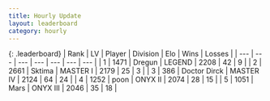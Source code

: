 ```yaml
---
title: Hourly Update
layout: leaderboard
category: hourly
---
```


{: .leaderboard}
| Rank | LV | Player | Division | Elo | Wins | Losses |
| --- | --- | --- | --- | --- | --- | --- |
| <span data-change="0">1</span> | 1471 | <span title="ID: 337810">Dregun</span> | LEGEND | <span data-change="0">2208</span> | <span data-change="0">42</span> | <span data-change="0">9</span> |
| <span data-change="0">2</span> | 2661 | <span title="ID: 353063">Sktima</span> | MASTER I | <span data-change="3">2179</span> | <span data-change="3">25</span> | <span data-change="1">3</span> |
| <span data-change="0">3</span> | 386 | <span title="ID: 67210">Doctor Dirck</span> | MASTER IV | <span data-change="0">2124</span> | <span data-change="0">64</span> | <span data-change="0">24</span> |
| <span data-change="0">4</span> | 1252 | <span title="ID: 540690">poon</span> | ONYX II | <span data-change="0">2074</span> | <span data-change="0">28</span> | <span data-change="0">15</span> |
| <span data-change="1">5</span> | 1051 | <span title="ID: 651782">Mаrs</span> | ONYX III | <span data-change="0">2046</span> | <span data-change="0">35</span> | <span data-change="0">18</span> |